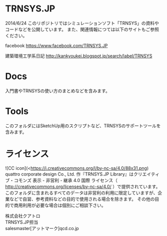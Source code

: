 TRNSYS.JP
=========
2014/6/24
このリポジトリではシミュレーションソフト「TRNSYS」の資料やコードなどを公開しています。
また、関連情報につては以下のサイトもご参照ください。

facebook
https://www.facebook.com/TRNSYS.JP

建築環境工学系日記
http://kankyoukei.blogspot.jp/search/label/TRNSYS

Docs
=========
入門書やTRNSYSの使い方のまとめなどを含みます。

Tools
=========
このフォルダにはSketchUp用のスクリプトなど、TRNSYSのサポートツールを含みます。


ライセンス
=========
![CC icon](<https://i.creativecommons.org/l/by-nc-sa/4.0/88x31.png)  
quattro corporate design Co., Ltd. 作『TRNSYS.JP Library』はクリエイティブ・コモンズ 表示 - 非営利 - 継承 4.0 国際 ライセンス（ http://creativecommons.org/licenses/by-nc-sa/4.0/ ）で提供されています。   
このフォルダに含まれるすべてのデータは非営利の利用に限定していますが、企業などで自習、参考資料などの目的で使用される場合を除きます。 その他の目的で商用利用が必要な場合は個別にご相談下さい。

株式会社クアトロ  
TRNSYS.JP担当  
salesmaster[アットマーク]qcd.co.jp
